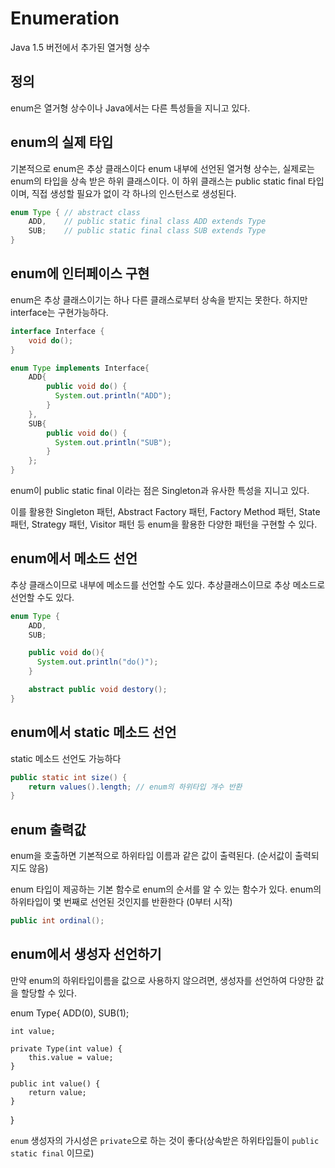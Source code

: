# Enumeration

Java 1.5 버전에서 추가된 열거형 상수

## 정의

enum은 열거형 상수이나 Java에서는 다른 특성들을 지니고 있다.

## enum의 실제 타입

기본적으로 enum은 추상 클래스이다
enum 내부에 선언된 열거형 상수는, 실제로는 enum의 타입을 상속 받은 하위 클래스이다.
이 하위 클래스는 public static final 타입이며, 직접 생성할 필요가 없이 각 하나의 인스턴스로 생성된다.

```java
enum Type { // abstract class
    ADD,    // public static final class ADD extends Type
    SUB;    // public static final class SUB extends Type
}
```

## enum에 인터페이스 구현

enum은 추상 클래스이기는 하나 다른 클래스로부터 상속을 받지는 못한다. 하지만 interface는 구현가능하다.

```java
interface Interface {
    void do();
}

enum Type implements Interface{
    ADD{
        public void do() {
          System.out.println("ADD");
        }
    },
    SUB{
        public void do() {
          System.out.println("SUB");
        }
    };
}
```

enum이 public static final 이라는 점은 Singleton과 유사한 특성을 지니고 있다.

이를 활용한 Singleton 패턴, Abstract Factory 패턴, Factory Method 패턴, State 패턴, Strategy 패턴, Visitor 패턴 등
enum을 활용한 다양한 패턴을 구현할 수 있다.

## enum에서 메소드 선언

추상 클래스이므로 내부에 메소드를 선언할 수도 있다. 추상클래스이므로 추상 메소드로 선언할 수도 있다.

```java
enum Type {
    ADD,
    SUB;

    public void do(){
      System.out.println("do()");
    }

    abstract public void destory();
}
```

## enum에서 static 메소드 선언

static 메소드 선언도 가능하다

```java
public static int size() {
    return values().length; // enum의 하위타입 개수 반환
}
```

## enum 출력값

enum을 호출하면 기본적으로 하위타입 이름과 같은 값이 출력된다. (순서값이 출력되지도 않음)

enum 타입이 제공하는 기본 함수로 enum의 순서를 알 수 있는 함수가 있다.
enum의 하위타입이 몇 번째로 선언된 것인지를 반환한다 (0부터 시작)

```java
public int ordinal();
```

## enum에서 생성자 선언하기

만약 enum의 하위타입이름을 값으로 사용하지 않으려면, 생성자를 선언하여 다양한 값을 할당할 수 있다.

enum Type{
    ADD(0),
    SUB(1);

    int value;

    private Type(int value) {
        this.value = value;
    }

    public int value() {
        return value;
    }
}

`enum` 생성자의 가시성은 `private`으로 하는 것이 좋다(상속받은 하위타입들이 `public static final` 이므로)
